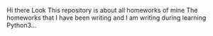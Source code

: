 Hi there 
Look 
This repository is about all homeworks of mine
The homeworks that I have been writing and I am writing during learning Python3...
